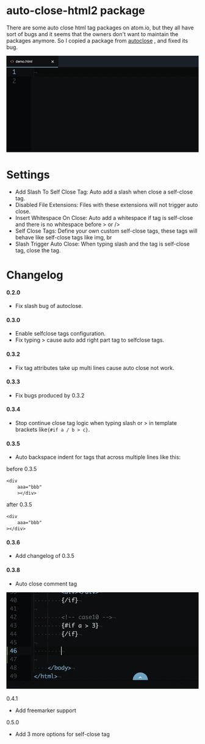 # auto-close-html2 package

There are some auto close html tag packages on atom.io, but they all have sort of bugs and it seems that the owners don't want to maintain the packages anymore. So I copied a package from [autoclose](https://atom.io/packages/autoclose) , and fixed its bug.

![A screenshot of your package](https://raw.githubusercontent.com/yubaoquan/yubaoquan.github.io/master/images/auto-close-html2-demo/demolow.gif)

# Settings
- Add Slash To Self Close Tag: Auto add a slash when close a self-close tag.
- Disabled File Extensions: Files with these extensions will not trigger auto close.
- Insert Whitespace On Close: Auto add a whitespace if tag is self-close and there is no whitespace before > or />
- Self Close Tags: Define your own custom self-close tags, these tags will behave like self-close tags like img, br
- Slash Trigger Auto Close: When typing slash and the tag is self-close tag, close the tag.

# Changelog

#### 0.2.0
- Fix slash bug of autoclose.

#### 0.3.0
- Enable selfclose tags configuration.
- Fix typing > cause auto add right part tag to selfclose tags.

#### 0.3.2
- Fix tag attributes take up multi lines cause auto close not work.

#### 0.3.3
- Fix bugs produced by 0.3.2

#### 0.3.4
- Stop continue close tag logic when typing slash or > in template brackets like`{#if a / b > c}`.

#### 0.3.5
- Auto backspace indent for tags that across multiple lines like this:

before 0.3.5
```
<div
    aaa="bbb"
    ></div>
```
after 0.3.5
```
<div
    aaa="bbb"
></div>
```

#### 0.3.6
- Add changelog of 0.3.5


#### 0.3.8
- Auto close comment tag

![A screenshot of 0.3.7](https://raw.githubusercontent.com/yubaoquan/yubaoquan.github.io/master/images/auto-close-html2-demo/commentDemo.gif)

0.4.1
- Add freemarker support

0.5.0
- Add 3 more options for self-close tag
